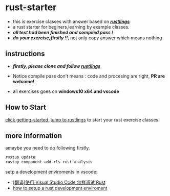 # rust-starter

- this is exercise classes with answer based on **_[rustlings](https://github.com/rust-lang/rustlings)_**
- a rust starter for beginers,learning by example classes.
- **_all test had been finished and compiled pass !_**
- **_do your exercise,firstly !!_**, not only copy answer which means nothing

## instructions

- **_firstly, please clone and follow [rustlings](https://github.com/rust-lang/rustlings)_**

- Notice compile pass don't means : code and procesing are right, **PR are welcome!**

- all exercises goes on **windows10 x64 and vscode**

## How to Start

[click getting-started ,jump to rustlings](https://github.com/rust-lang/rustlings#getting-started) to start your rust exercise classes

## more information

amaybe you need to do following firstly.

```bash
rustup update
rustup component add rls rust-analysis
```

setp a development enviroments in vscode:

- [[翻译]使用 Visual Studio Code 怎样调试 Rust](https://www.cnblogs.com/AlienXu/p/how-to-debug-rust-with-visual-studio-code.html)
- [how to setup a rust development enviroment](https://zhuanlan.zhihu.com/p/92172591)
